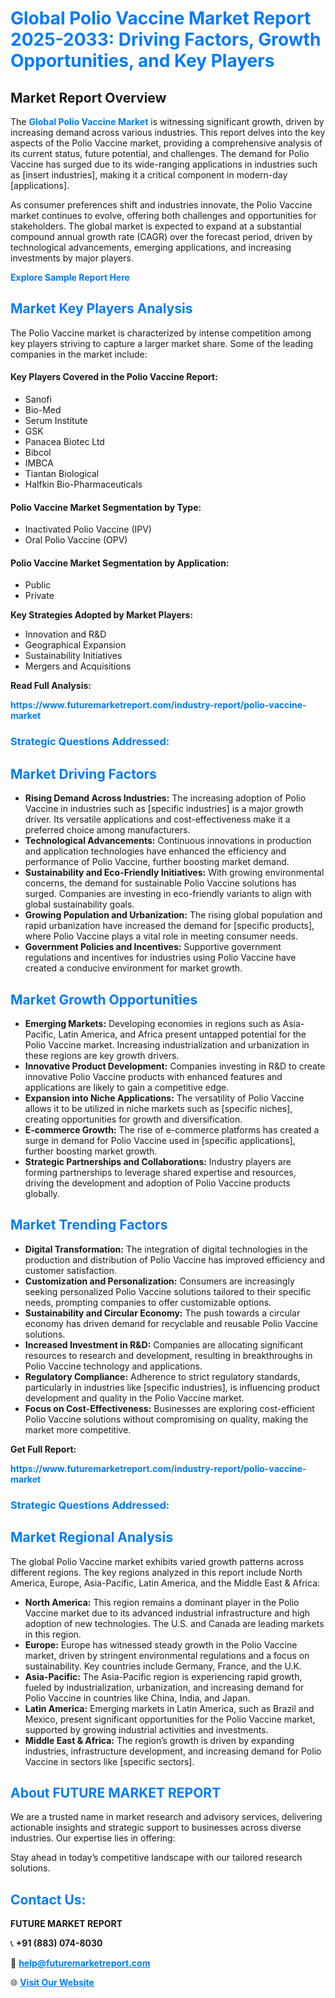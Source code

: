 <h1 style="color: #007BFF;">Global Polio Vaccine Market Report 2025-2033: Driving Factors, Growth Opportunities, and Key Players</h1>

<section id="overview">
<h2>Market Report Overview</h2>
<p>The <a href="https://www.futuremarketreport.com/industry-report/polio-vaccine-market" style="color: #007BFF; text-decoration: none;"><strong>Global Polio Vaccine Market</strong></a> is witnessing significant growth, driven by increasing demand across various industries. This report delves into the key aspects of the Polio Vaccine market, providing a comprehensive analysis of its current status, future potential, and challenges. The demand for Polio Vaccine has surged due to its wide-ranging applications in industries such as [insert industries], making it a critical component in modern-day [applications].</p>
<p>As consumer preferences shift and industries innovate, the Polio Vaccine market continues to evolve, offering both challenges and opportunities for stakeholders. The global market is expected to expand at a substantial compound annual growth rate (CAGR) over the forecast period, driven by technological advancements, emerging applications, and increasing investments by major players.</p>
</section>

<section id="overview">
<p><a href="https://www.futuremarketreport.com/request-sample/reportId=80349" style="color: #007BFF; text-decoration: none;"><strong>Explore Sample Report Here</strong></a></p>
</section>

<section id="key-players">
<h2 style="color: #007BFF;">Market Key Players Analysis</h2>
<p>The Polio Vaccine market is characterized by intense competition among key players striving to capture a larger market share. Some of the leading companies in the market include:</p>
<h4>Key Players Covered in the Polio Vaccine Report:</h4>
<ul><li>Sanofi</li><li>Bio-Med</li><li>Serum Institute</li><li>GSK</li><li>Panacea Biotec Ltd</li><li>Bibcol</li><li>IMBCA</li><li>Tiantan Biological</li><li>Halfkin Bio-Pharmaceuticals</li></ul>
<h4>Polio Vaccine Market Segmentation by Type:</h4>
<ul><li>Inactivated Polio Vaccine (IPV)</li><li>Oral Polio Vaccine (OPV)</li></ul>

<h4>Polio Vaccine Market Segmentation by Application:</h4>
<ul><li>Public</li><li>Private</li></ul>
<p><strong>Key Strategies Adopted by Market Players:</strong></p>
<ul>
<li>Innovation and R&D</li>
<li>Geographical Expansion</li>
<li>Sustainability Initiatives</li>
<li>Mergers and Acquisitions</li>
</ul>
</section>

<section>
<p><strong>Read Full Analysis: </strong></p><a href="https://www.futuremarketreport.com/industry-report/polio-vaccine-market" style="color: #007BFF; text-decoration: none;"><strong>https://www.futuremarketreport.com/industry-report/polio-vaccine-market</strong></a>
<h3 style="color: #007BFF;">Strategic Questions Addressed:</h3>
</section>

<section id="driving-factors">
<h2 style="color: #007BFF;">Market Driving Factors</h2>
<ul>
<li><strong>Rising Demand Across Industries:</strong> The increasing adoption of Polio Vaccine in industries such as [specific industries] is a major growth driver. Its versatile applications and cost-effectiveness make it a preferred choice among manufacturers.</li>
<li><strong>Technological Advancements:</strong> Continuous innovations in production and application technologies have enhanced the efficiency and performance of Polio Vaccine, further boosting market demand.</li>
<li><strong>Sustainability and Eco-Friendly Initiatives:</strong> With growing environmental concerns, the demand for sustainable Polio Vaccine solutions has surged. Companies are investing in eco-friendly variants to align with global sustainability goals.</li>
<li><strong>Growing Population and Urbanization:</strong> The rising global population and rapid urbanization have increased the demand for [specific products], where Polio Vaccine plays a vital role in meeting consumer needs.</li>
<li><strong>Government Policies and Incentives:</strong> Supportive government regulations and incentives for industries using Polio Vaccine have created a conducive environment for market growth.</li>
</ul>
</section>

<section id="growth-opportunities">
<h2 style="color: #007BFF;">Market Growth Opportunities</h2>
<ul>
<li><strong>Emerging Markets:</strong> Developing economies in regions such as Asia-Pacific, Latin America, and Africa present untapped potential for the Polio Vaccine market. Increasing industrialization and urbanization in these regions are key growth drivers.</li>
<li><strong>Innovative Product Development:</strong> Companies investing in R&D to create innovative Polio Vaccine products with enhanced features and applications are likely to gain a competitive edge.</li>
<li><strong>Expansion into Niche Applications:</strong> The versatility of Polio Vaccine allows it to be utilized in niche markets such as [specific niches], creating opportunities for growth and diversification.</li>
<li><strong>E-commerce Growth:</strong> The rise of e-commerce platforms has created a surge in demand for Polio Vaccine used in [specific applications], further boosting market growth.</li>
<li><strong>Strategic Partnerships and Collaborations:</strong> Industry players are forming partnerships to leverage shared expertise and resources, driving the development and adoption of Polio Vaccine products globally.</li>
</ul>
</section>

<section id="trending-factors">
<h2 style="color: #007BFF;">Market Trending Factors</h2>
<ul>
<li><strong>Digital Transformation:</strong> The integration of digital technologies in the production and distribution of Polio Vaccine has improved efficiency and customer satisfaction.</li>
<li><strong>Customization and Personalization:</strong> Consumers are increasingly seeking personalized Polio Vaccine solutions tailored to their specific needs, prompting companies to offer customizable options.</li>
<li><strong>Sustainability and Circular Economy:</strong> The push towards a circular economy has driven demand for recyclable and reusable Polio Vaccine solutions.</li>
<li><strong>Increased Investment in R&D:</strong> Companies are allocating significant resources to research and development, resulting in breakthroughs in Polio Vaccine technology and applications.</li>
<li><strong>Regulatory Compliance:</strong> Adherence to strict regulatory standards, particularly in industries like [specific industries], is influencing product development and quality in the Polio Vaccine market.</li>
<li><strong>Focus on Cost-Effectiveness:</strong> Businesses are exploring cost-efficient Polio Vaccine solutions without compromising on quality, making the market more competitive.</li>
</ul>
</section>

<section>
<p><strong>Get Full Report: </strong></p><a href="https://www.futuremarketreport.com/industry-report/polio-vaccine-market" style="color: #007BFF; text-decoration: none;"><strong>https://www.futuremarketreport.com/industry-report/polio-vaccine-market</strong></a>
<h3 style="color: #007BFF;">Strategic Questions Addressed:</h3>
</section>


<section id="regional-analysis">
<h2 style="color: #007BFF;">Market Regional Analysis</h2>
<p>The global Polio Vaccine market exhibits varied growth patterns across different regions. The key regions analyzed in this report include North America, Europe, Asia-Pacific, Latin America, and the Middle East & Africa:</p>
<ul>
<li><strong>North America:</strong> This region remains a dominant player in the Polio Vaccine market due to its advanced industrial infrastructure and high adoption of new technologies. The U.S. and Canada are leading markets in this region.</li>
<li><strong>Europe:</strong> Europe has witnessed steady growth in the Polio Vaccine market, driven by stringent environmental regulations and a focus on sustainability. Key countries include Germany, France, and the U.K.</li>
<li><strong>Asia-Pacific:</strong> The Asia-Pacific region is experiencing rapid growth, fueled by industrialization, urbanization, and increasing demand for Polio Vaccine in countries like China, India, and Japan.</li>
<li><strong>Latin America:</strong> Emerging markets in Latin America, such as Brazil and Mexico, present significant opportunities for the Polio Vaccine market, supported by growing industrial activities and investments.</li>
<li><strong>Middle East & Africa:</strong> The region’s growth is driven by expanding industries, infrastructure development, and increasing demand for Polio Vaccine in sectors like [specific sectors].</li>
</ul>
</section>

<footer>
<h2 style="color: #007BFF;">About FUTURE MARKET REPORT</h2>
<p>We are a trusted name in market research and advisory services, delivering actionable insights and strategic support to businesses across diverse industries. Our expertise lies in offering:</p>

<p>Stay ahead in today’s competitive landscape with our tailored research solutions.</p>

<h2 style="color: #007BFF;">Contact Us:</h2>
<p><strong>FUTURE MARKET REPORT</strong></p>
<p>📞 <strong>+91 (883) 074-8030</strong></p>
<p>📧 <strong><a href="mailto:help@futuremarketreport.com" style="color: #007BFF;">help@futuremarketreport.com</a></strong></p>
<p>🌐 <strong><a href="https://www.futuremarketreport.com/" style="color: #007BFF;">Visit Our Website</a></strong></p>
</footer>